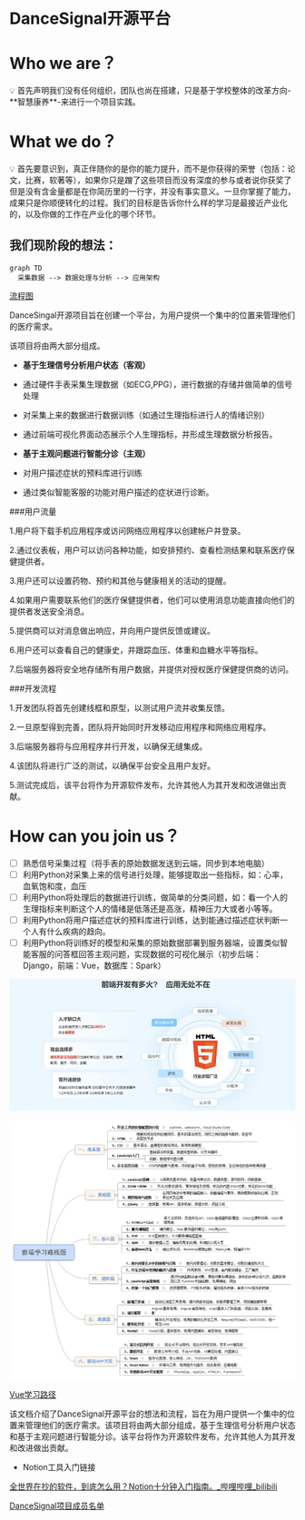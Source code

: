 # DanceSignal开源平台

# Who we are？

<aside>
💡 首先声明我们没有任何组织，团队也尚在搭建，只是基于学校整体的改革方向-**智慧康养**-来进行一个项目实践。

</aside>

# What we do？

<aside>
💡 首先要意识到，真正伴随你的是你的能力提升，而不是你获得的荣誉（包括：论文，比赛，软著等），如果你只是蹭了这些项目而没有深度的参与或者说你获奖了但是没有含金量都是在你简历里的一行字，并没有事实意义。一旦你掌握了能力，成果只是你顺便转化的过程。我们的目标是告诉你什么样的学习是最接近产业化的，以及你做的工作在产业化的哪个环节。

</aside>

## 我们现阶段的想法：

```mermaid
graph TD
  采集数据 --> 数据处理与分析 --> 应用架构
```

[流程图](DanceSignal%E5%BC%80%E6%BA%90%E5%B9%B3%E5%8F%B0%20e9286a2f686b4413a8eec295c9046a8a/%E6%B5%81%E7%A8%8B%E5%9B%BE%203926608ee4c34664a1a33f19de0b275b.md)

DanceSingal开源项目旨在创建一个平台，为用户提供一个集中的位置来管理他们的医疗需求。

该项目将由两大部分组成。

- **基于生理信号分析用户状态（客观）**

- 通过硬件手表采集生理数据（如ECG,PPG），进行数据的存储并做简单的信号处理

- 对采集上来的数据进行数据训练（如通过生理指标进行人的情绪识别）

- 通过前端可视化界面动态展示个人生理指标，并形成生理数据分析报告。
- **基于主观问题进行智能分诊（主观）**

- 对用户描述症状的预料库进行训练

- 通过类似智能客服的功能对用户描述的症状进行诊断。

###用户流量

1.用户将下载手机应用程序或访问网络应用程序以创建帐户并登录。

2.通过仪表板，用户可以访问各种功能，如安排预约、查看检测结果和联系医疗保健提供者。

3.用户还可以设置药物、预约和其他与健康相关的活动的提醒。

4.如果用户需要联系他们的医疗保健提供者，他们可以使用消息功能直接向他们的提供者发送安全消息。

5.提供商可以对消息做出响应，并向用户提供反馈或建议。

6.用户还可以查看自己的健康史，并跟踪血压、体重和血糖水平等指标。

7.后端服务器将安全地存储所有用户数据，并提供对授权医疗保健提供商的访问。

###开发流程

1.开发团队将首先创建线框和原型，以测试用户流并收集反馈。

2.一旦原型得到完善，团队将开始同时开发移动应用程序和网络应用程序。

3.后端服务器将与应用程序并行开发，以确保无缝集成。

4.该团队将进行广泛的测试，以确保平台安全且用户友好。

5.测试完成后，该平台将作为开源软件发布，允许其他人为其开发和改进做出贡献。

# How can you join us？

- [ ]  熟悉信号采集过程（将手表的原始数据发送到云端，同步到本地电脑）
- [ ]  利用Python对采集上来的信号进行处理，能够提取出一些指标，如：心率，血氧饱和度，血压
- [ ]  利用Python将处理后的数据进行训练，做简单的分类问题，如：看一个人的生理指标来判断这个人的情绪是低落还是高涨，精神压力大或者小等等。
- [ ]  利用Python将用户描述症状的预料库进行训练，达到能通过描述症状判断一个人有什么疾病的趋向。
- [ ]  利用Python将训练好的模型和采集的原始数据部署到服务器端，设置类似智能客服的问答框回答主观问题，实现数据的可视化展示（初步后端：Django，前端：Vue，数据库：Spark）

![前端行情.png](DanceSignal%E5%BC%80%E6%BA%90%E5%B9%B3%E5%8F%B0%20e9286a2f686b4413a8eec295c9046a8a/%25E5%2589%258D%25E7%25AB%25AF%25E8%25A1%258C%25E6%2583%2585.png)

![前端学习路线.png](DanceSignal%E5%BC%80%E6%BA%90%E5%B9%B3%E5%8F%B0%20e9286a2f686b4413a8eec295c9046a8a/%25E5%2589%258D%25E7%25AB%25AF%25E5%25AD%25A6%25E4%25B9%25A0%25E8%25B7%25AF%25E7%25BA%25BF.png)

[Vue学习路径](DanceSignal%E5%BC%80%E6%BA%90%E5%B9%B3%E5%8F%B0%20e9286a2f686b4413a8eec295c9046a8a/Vue%E5%AD%A6%E4%B9%A0%E8%B7%AF%E5%BE%84%206bf2c469a6a04fc4beed5093722eee27.md)

该文档介绍了DanceSignal开源平台的想法和流程，旨在为用户提供一个集中的位置来管理他们的医疗需求。该项目将由两大部分组成，基于生理信号分析用户状态和基于主观问题进行智能分诊。该平台将作为开源软件发布，允许其他人为其开发和改进做出贡献。

- Notion工具入门链接

[全世界在抄的软件，到底怎么用？Notion十分钟入门指南。_哔哩哔哩_bilibili](https://www.bilibili.com/video/BV1YT4y1Q7xx/?spm_id_from=333.788&vd_source=185a0017cca7a9e35222dbd839b5e55d)

[DanceSignal项目成员名单](DanceSignal%E5%BC%80%E6%BA%90%E5%B9%B3%E5%8F%B0%20e9286a2f686b4413a8eec295c9046a8a/DanceSignal%E9%A1%B9%E7%9B%AE%E6%88%90%E5%91%98%E5%90%8D%E5%8D%95%20dcbe199f9c624cbd835c9763239c0ab0.md)